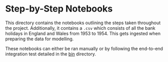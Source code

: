# Step-by-Step Notebooks

This directory contains the notebooks outlining the steps taken throughout the project. Additionally, it contains a `.csv` which consists of all the bank holidays in England and Wales from 1953 to 1954. This gets ingested when preparing the data for modelling.

These notebooks can either be ran manually or by following the end-to-end integration test detailed in the [bin](bin/) directory.
